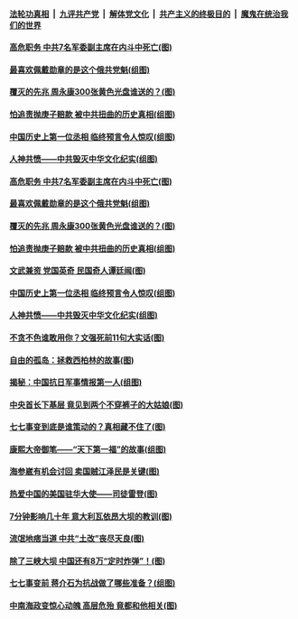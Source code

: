 

####  [法轮功真相](../../../../basic/blob/master/README.md?t=07100031) &nbsp;|&nbsp; [九评共产党](../../../../9ping.md/blob/master/README.md?t=07100031) &nbsp;|&nbsp; [解体党文化](../../../../jtdwh.md/blob/master/README.md?t=07100031)  &nbsp;|&nbsp; [共产主义的终极目的](../../../../gczydzjmd.md/blob/master/README.md?t=07100031) &nbsp;|&nbsp; [魔鬼在统治我们的世界](../../../../mgztzwmdsj.md/blob/master/README.md?t=07100031) 

#### [高危职务 中共7名军委副主席在内斗中死亡(图)](../pages/p6/937966.md?t=07100031) 

#### [最喜欢佩戴勋章的是这个俄共党魁(组图)](../pages/p6/938666.md?t=07100031) 

#### [覆灭的先兆 周永康300张黄色光盘谁送的？(图)](../pages/p6/938537.md?t=07100031) 

#### [怕追责抛庚子赔款 被中共扭曲的历史真相(组图)](../pages/p6/938779.md?t=07100031) 

#### [中国历史上第一位丞相 临终预言令人惊叹(组图)](../pages/p6/938665.md?t=07100031) 

#### [人神共愤——中共毁灭中华文化纪实(组图)](../pages/p6/938791.md?t=07100031) 

#### [高危职务 中共7名军委副主席在内斗中死亡(图)](../pages/p6/937966.md?t=07100031) 

#### [最喜欢佩戴勋章的是这个俄共党魁(组图)](../pages/p6/938666.md?t=07100031) 

#### [覆灭的先兆 周永康300张黄色光盘谁送的？(图)](../pages/p6/938537.md?t=07100031) 

#### [怕追责抛庚子赔款 被中共扭曲的历史真相(组图)](../pages/p6/938779.md?t=07100031) 

#### [文武兼资 党国英奇 民国奇人谭廷闿(图)](../pages/p6/938512.md?t=07100031) 

#### [中国历史上第一位丞相 临终预言令人惊叹(组图)](../pages/p6/938665.md?t=07100031) 

#### [人神共愤——中共毁灭中华文化纪实(组图)](../pages/p6/938791.md?t=07100031) 

#### [不贪不色谁敢用你？文强死前11句大实话(图)](../pages/p6/938533.md?t=07100031) 

#### [自由的孤岛：拯救西柏林的故事(图)](../pages/p6/938683.md?t=07100031) 

#### [揭秘：中国抗日军事情报第一人(组图)](../pages/p6/938662.md?t=07100031) 

#### [中央首长下基层 竟见到两个不穿裤子的大姑娘(图)](../pages/p6/937961.md?t=07100031) 

#### [七七事变到底是谁策动的？真相藏不住了(图)](../pages/p6/918522.md?t=07100031) 

#### [康熙大帝御笔——“天下第一福”的故事(组图)](../pages/p6/938350.md?t=07100031) 

#### [海参崴有机会讨回 卖国贼江泽民是关键(图)](../pages/p6/938782.md?t=07100031) 

#### [热爱中国的美国驻华大使——司徒雷登(图)](../pages/p6/934961.md?t=07100031) 

#### [7分钟影响几十年 意大利瓦依昂大坝的教训(图)](../pages/p6/937542.md?t=07100031) 

#### [流氓地痞当道 中共“土改”丧尽天良(图)](../pages/p6/937896.md?t=07100031) 

#### [除了三峡大坝 中国还有8万“定时炸弹”！(图)](../pages/p6/937540.md?t=07100031) 

#### [七七事变前 蒋介石为抗战做了哪些准备？(组图)](../pages/p6/938219.md?t=07100031) 

#### [中南海政变惊心动魄 高层危殆 竟都和他相关(图)](../pages/p6/937814.md?t=07100031) 


